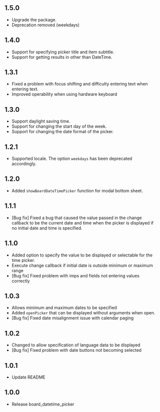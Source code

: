 ## 1.5.0
* Upgrade the package.
* Deprecation removed (weekdays)
  
## 1.4.0
* Support for specifying picker title and item subtitle.
* Support for getting results in other than DateTime.

## 1.3.1
* Fixed a problem with focus shifting and difficulty entering text when entering text.
* Improved operability when using hardware keyboard

## 1.3.0
* Support daylight saving time.
* Support for changing the start day of the week.
* Support for changing the date format of the picker.

## 1.2.1
* Supported locale. The option `weekdays` has been deprecated accordingly.

## 1.2.0
* Added `showBoardDateTimePicker` function for modal bottom sheet.

## 1.1.1
* [Bug fix] Fixed a bug that caused the value passed in the change callback 
  to be the current date and time when the picker is displayed if no initial date and time is specified.

## 1.1.0

* Added option to specify the value to be displayed or selectable for the time picker.
* Execute change callback if initial date is outside minimum or maximum range
* [Bug fix] Fixed problem with imps and fields not entering values correctly

## 1.0.3

* Allows minimum and maximum dates to be specified
* Added `openPicker` that can be displayed without arguments when open.
* [Bug fix] Fixed date misalignment issue with calendar paging

## 1.0.2

* Changed to allow specification of language data to be displayed
* [Bug fix] Fixed problem with date buttons not becoming selected

## 1.0.1

* Update README

## 1.0.0

* Release board_datetime_picker
